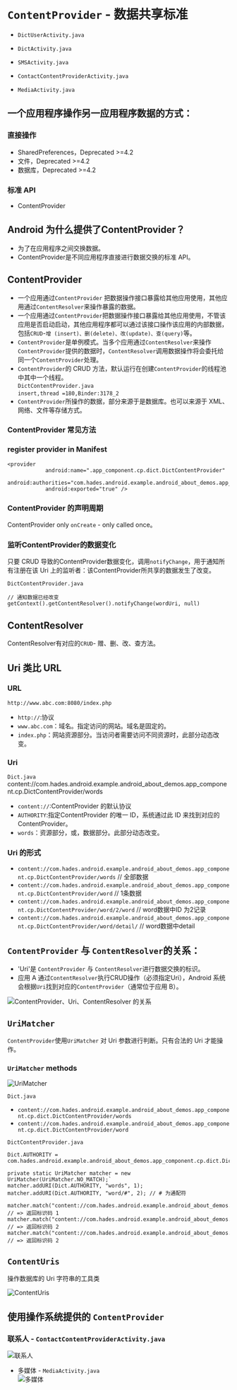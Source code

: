 # `ContentProvider` - 数据共享标准
- `DictUserActivity.java`
- `DictActivity.java`

- `SMSActivity.java`  
- `ContactContentProviderActivity.java`  
- `MediaActivity.java`  

## 一个应用程序操作另一应用程序数据的方式：    
### 直接操作
- SharedPreferences，Deprecated  >=4.2   
- 文件，Deprecated  >=4.2   
- 数据库，Deprecated  >=4.2   

### 标准 API
- ContentProvider    

## Android 为什么提供了ContentProvider？   
- 为了在应用程序之间交换数据。    
- ContentProvider是不同应用程序直接进行数据交换的标准 API。  

## ContentProvider  
- 一个应用通过`ContentProvider` 把数据操作接口暴露给其他应用使用，其他应用通过`ContentResolver`来操作暴露的数据。  
- 一个应用通过`ContentProvider`把数据操作接口暴露给其他应用使用，不管该应用是否启动启动，其他应用程序都可以通过该接口操作该应用的内部数据，包括`CRUD`-`增 (insert)、删(delete)、改(update)、查(query)`等。  
- `ContentProvider`是单例模式。当多个应用通过`ContentResolver`来操作`ContentProvider`提供的数据时，`ContentResolver`调用数据操作将会委托给同一个`ContentProvider`处理。  
- `ContentProvider`的 CRUD 方法，默认运行在创建`ContentProvider`的线程池中其中一个线程。       
`DictContentProvider.java`      
`insert,thread =180,Binder:3178_2`       
-  `ContentProvider`所操作的数据，部分来源于是数据库。也可以来源于 XML、网络、文件等存储方式。  
 
### ContentProvider 常见方法  


### register provider in Manifest   
```
<provider
            android:name=".app_component.cp.dict.DictContentProvider"
            android:authorities="com.hades.android.example.android_about_demos.app_component.cp.dict.DictContentProvider"
            android:exported="true" />
```

### ContentProvider 的声明周期  
ContentProvider  only `onCreate` - only called once。  

### 监听ContentProvider的数据变化  
只要 CRUD 导致的ContentProvider数据变化，调用`notifyChange`，用于通知所有注册在该 Uri 上的监听者：该ContentProvider所共享的数据发生了改变。  

`DictContentProvider.java`
```
// 通知数据已经改变
getContext().getContentResolver().notifyChange(wordUri, null)
```
## ContentResolver
 ContentResolver有对应的`CRUD`- 赠、删、改、查方法。 

## Uri 类比 URL  
### URL  
`http://www.abc.com:8080/index.php`  
- `http://`:协议  
- `www.abc.com`：域名。指定访问的网站。域名是固定的。  
- `index.php`：网站资源部分。当访问者需要访问不同资源时，此部分动态改变。  

### Uri
`Dict.java`
content://com.hades.android.example.android_about_demos.app_component.cp.DictContentProvider/words    
- `content://`:ContentProvider 的默认协议  
- `AUTHORITY`:指定ContentProvider 的唯一 ID，系统通过此 ID 来找到对应的ContentProvider。
- `words`：资源部分，或，数据部分。此部分动态改变。

### Uri 的形式
- `content://com.hades.android.example.android_about_demos.app_component.cp.DictContentProvider/words`  // 全部数据  
- `content://com.hades.android.example.android_about_demos.app_component.cp.DictContentProvider/word`   // 1条数据  
- `content://com.hades.android.example.android_about_demos.app_component.cp.DictContentProvider/word/2/word` // word数据中ID 为2记录  
- `content://com.hades.android.example.android_about_demos.app_component.cp.DictContentProvider/word/detail/` // word数据中detail  

## `ContentProvider` 与 `ContentResolver`的关系：     
- 'Uri'是 `ContentProvider` 与 `ContentResolver`进行数据交换的标识。    
- 应用 A 通过`ContentResolver`执行CRUD操作（必须指定Uri），Android 系统会根据`Uri`找到对应的`ContentProvider`（通常位于应用 B）。    

![ContentProvider、Uri、ContentResolver 的关系](https://github.com/YingVickyCao/YingVickyCao.github.io/blob/master/img/android/app_component/cp/cp_cr_and_uri.png)

## `UriMatcher`     
`ContentProvider`使用`UriMatcher` 对 Uri 参数进行判断。只有合法的 Uri 才能操作。  

### `UriMatcher`  methods   

![UriMatcher](https://github.com/YingVickyCao/YingVickyCao.github.io/blob/master/img/android/app_component/cp/UriMatcher.png)

`Dict.java`
- `content://com.hades.android.example.android_about_demos.app_component.cp.dict.DictContentProvider/words`
- `content://com.hades.android.example.android_about_demos.app_component.cp.dict.DictContentProvider/word`

`DictContentProvider.java`   
```
Dict.AUTHORITY = com.hades.android.example.android_about_demos.app_component.cp.dict.DictContentProvider 

private static UriMatcher matcher = new UriMatcher(UriMatcher.NO_MATCH);`
matcher.addURI(Dict.AUTHORITY, "words", 1);
matcher.addURI(Dict.AUTHORITY, "word/#", 2); // # 为通配符

matcher.match("content://com.hades.android.example.android_about_demos.app_component.cp.dict.DictContentProvider/words");    // => 返回标识码 1
matcher.match("content://com.hades.android.example.android_about_demos.app_component.cp.dict.DictContentProvider/word/2");  // => 返回标识码 2
matcher.match("content://com.hades.android.example.android_about_demos.app_component.cp.dict.DictContentProvider/word/10"); // => 返回标识码 2
```
## `ContentUris`    
操作数据库的 Uri 字符串的工具类    

![ContentUris](https://github.com/YingVickyCao/YingVickyCao.github.io/blob/master/img/android/app_component/cp/ContentUris.png)

## 使用操作系统提供的 `ContentProvider`   
### 联系人 - `ContactContentProviderActivity.java`  
![联系人](https://github.com/YingVickyCao/YingVickyCao.github.io/blob/master/img/android/app_component/cp/system_cp_contact.png)

- 多媒体 - `MediaActivity.java`    
![多媒体](https://github.com/YingVickyCao/YingVickyCao.github.io/blob/master/img/android/app_component/cp/system_cp_media.png)